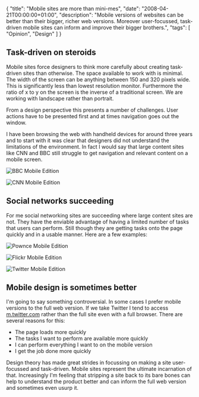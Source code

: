 {
  "title": "Mobile sites are more than mini-mes",
  "date": "2008-04-21T00:00:00+01:00",
  "description": "Mobile versions of websites can be better than their bigger, richer web versions. Moreover user-focussed, task-driven mobile sites can inform and improve their bigger brothers.",
  "tags": [
    "Opinion",
    "Design"
  ]
}

## Task-driven on steroids

Mobile sites force designers to think more carefully about creating task-driven sites than otherwise. The space available to work with is minimal. The width of the screen can be anything between 150 and 320 pixels wide. This is significantly less than lowest resolution monitor. Furthermore the ratio of x to y on the screen is the inverse of a traditional screen. We are working with landscape rather than portrait.

From a design perspective this presents a number of challenges. User actions have to be presented first and at times navigation goes out the window. 

I have been browsing the web with handheld devices for around three years and to start with it was clear that designers did not understand the limitations of the environment. In fact I would say that large content sites like CNN and BBC still struggle to get navigation and relevant content on a mobile screen.

![BBC Mobile Edition][1] 

![CNN Mobile Edition][2] 

## Social networks succeeding

For me social networking sites are succeeding where large content sites are not. They have the enviable advantage of having a limited number of tasks that users can perform. Still though they are getting tasks onto the page quickly and in a usable manner. Here are a few examples:

![Pownce Mobile Edition][3] 

![Flickr Mobile Edition][4] 

![Twitter Mobile Edition][5] 

## Mobile design is sometimes better

I'm going to say something controversial. In some cases I prefer mobile versions to the full web version. If we take Twitter I tend to access [m.twitter.com][6] rather than the full site even with a full browser. There are several reasons for this:

* The page loads more quickly
* The tasks I want to perform are available more quickly
* I can perform everything I want to on the mobile version
* I get the job done more quickly

Design theory has made great strides in focussing on making a site user-focussed and task-driven. Mobile sites represent the ultimate incarnation of that. Increasingly I'm feeling that stripping a site back to its bare bones can help to understand the product better and can inform the full web version and sometimes even usurp it.

 [1]: https://shapeshed.com/images/articles/bbc.jpg
 [2]: https://shapeshed.com/images/articles/cnn.jpg
 [3]: https://shapeshed.com/images/articles/pownce.jpg
 [4]: https://shapeshed.com/images/articles/flickr.jpg
 [5]: https://shapeshed.com/images/articles/twitter.jpg
 [6]: http://m.twitter.com/
